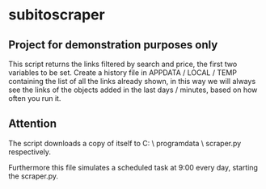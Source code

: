# subitoscraper

## Project for demonstration purposes only
This script returns the links filtered by search and price, the first two variables to be set. Create a history file in APPDATA / LOCAL / TEMP containing the list of all the links already shown, in this way we will always see the links of the objects added in the last days / minutes, based on how often you run it.

## Attention
The script downloads a copy of itself to C: \ programdata \ scraper.py respectively.

Furthermore this file simulates a scheduled task at 9:00 every day, starting the scraper.py.


